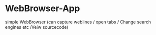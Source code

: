 # WebBrowser-App
simple WebBrowser (can capture weblines / open tabs / Change search engines etc /Veiw sourcecode)
